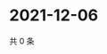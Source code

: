 # 2021-12-06

共 0 条

<!-- BEGIN WEIBO -->
<!-- 最后更新时间 Mon Dec 06 2021 05:00:45 GMT+0800 (China Standard Time) -->

<!-- END WEIBO -->
